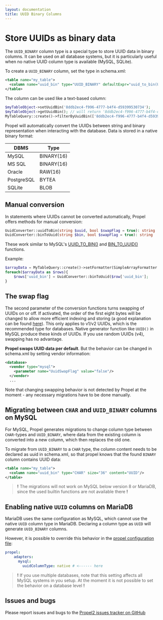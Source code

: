 ```yaml
---
layout: documentation
title: UUID Binary Columns
---
```


# Store UUIDs as binary data #

The `UUID_BINARY` column type is a special type to store UUID data in binary columns. It can be used on all database systems, but it is particularly useful when no native UUID column type is available (MySQL, SQLite).

To create a `UUID_BINARY` column, set the type in schema.xml:

```xml
<table name="my_table">
  <column name="uuid_bin" type="UUID_BINARY" defaultExpr="uuid_to_bin(UUID(), 1)"/>
</table>
```

The column can be used like a text-based column:
```php
$myTableObject->setUuidBin('8ddb2ec4-f996-4777-b4f4-d59399530734');
$myTableObject->getUuidBin(); // will return '8ddb2ec4-f996-4777-b4f4-d59399530734'
MyTableQuery::create()->filterByUuidBin(['8ddb2ec4-f996-4777-b4f4-d59399530734', 'f7195b5f-4544-4854-ac3e-99d6718e32c7']);
```

Propel will automatically convert the UUIDs between string and binary representation when interacting with the database. Data is stored in a native binary format:

| DBMS | Type |
| ---  | ---  |
| MySQL | BINARY(16) |
| MS SQL | BINARY(16) |
| Oracle | RAW(16) |
| PostgreSQL | BYTEA |
| SQLite | BLOB |

## Manual conversion ##

In statements where UUIDs cannot be converted automatically, Propel offers methods for manual conversion:
```php
UuidConverter::uuidToBin(string $uuid, bool $swapFlag = true): string
UuidConverter::binToUuid(string $bin, bool $swapFlag = true): string
```
These work similar to MySQL's [UUID_TO_BIN()](https://dev.mysql.com/doc/refman/8.0/en/miscellaneous-functions.html#function_uuid-to-bin) and [BIN_TO_UUID()](https://dev.mysql.com/doc/refman/8.0/en/miscellaneous-functions.html#function_bin-to-uuid) functions.

Example:
```php
$arrayData = MyTableQuery::create()->setFormatter(SimpleArrayFormatter::class)->find();
foreach($arrayData as $rows){
    $rows['uuid_bin'] = UuidConverter::binToUuid($row['uuid_bin'];
}
```

## The swap flag ##

The second parameter of the conversion functions turns swapping of UUIDs on or off. If activated, the order of the first eight bytes will be changed to allow more efficient indexing and storing (a good explanation can be found [here](https://lefred.be/content/mysql-uuids/)).
This only applies to v1/v2 UUIDs, which is the recommended type for databases. Native generator function like `UUID()` in MySQL produce these kinds of UUIDs. If you use random UUIDs (v4), swapping has no advantage.

**Propel swaps UUID data per default**. But the behavior can be changed in schema.xml by setting vendor information:

```xml
<database>
  <vendor type="mysql">
    <parameter name="UuidSwapFlag" value="false"/>
  </vendor>
  ...
```

Note that changing swapping behavior is not detected by Propel at the moment - any necessary migrations have to be done manually.

## Migrating between `CHAR` and `UUID_BINARY` columns on MySQL ###

For MySQL, Propel generates migrations to change column type between `CHAR`-types and `UUID_BINARY`, where data from the existing column is converted into a new column, which then replaces the old one.

To migrate from `UUID_BINARY` to a `CHAR` type, the column content needs to be declared as uuid in schema.xml, so that propel knows that the found `BINARY` column contains UUID data:
```xml
<table name="my_table">
  <column name="uuid_bin" type="CHAR" size="36" content="UUID"/>
</table>
```

> **!** The migrations will not work on MySQL below version 8 or MariaDB, since the used builtin functions are not available there **!**

## Enabling native `UUID` columns on MariaDB

MariaDB uses the same configuration as MySQL, which cannot use the native `UUID` column type in MariaDB. Declaring a column type as `UUID` will generate `UUID_BINARY` columns.

However, it is possible to override this behavior in the [propel configuration file](/documentation/reference/configuration-file.html):

```yaml
propel:
    adapters:
      mysql:
        uuidColumnType: native # <------ here
```

> **!** If you use multiple databases, note that this setting affects all MySQL systems in you setup. At the moment  it is not possible to set the behavior on a database level **!**

## Issues and bugs ##

Please report issues and bugs to the [Propel2 issues tracker on GitHub](https://github.com/propelorm/Propel2/issues)